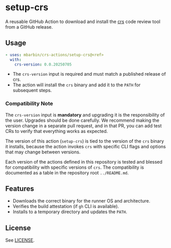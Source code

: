 # setup-crs

A reusable GitHub Action to download and install the [crs](https://github.com/mbarbin/crs) code review tool from a GitHub release.

## Usage

```yaml
- uses: mbarbin/crs-actions/setup-crs@<ref>
  with:
    crs-version: 0.0.20250705
```

- The `crs-version` input is required and must match a published release of crs.
- The action will install the `crs` binary and add it to the `PATH` for subsequent steps.

### Compatibility Note

The `crs-version` input is **mandatory** and upgrading it is the responsibility of the user. Upgrades should be done carefully. We recommend making the version change in a separate pull request, and in that PR, you can add test CRs to verify that everything works as expected.

The version of this action (`setup-crs`) is tied to the version of the `crs` binary it installs, because the action invokes `crs` with specific CLI flags and options that may change between versions.

Each version of the actions defined in this repository is tested and blessed for compatibility with specific versions of `crs`. The compatibility is documented as a table in the repository root `../README.md`.

## Features

- Downloads the correct binary for the runner OS and architecture.
- Verifies the build attestation (if `gh` CLI is available).
- Installs to a temporary directory and updates the `PATH`.

## License

See [LICENSE](../LICENSE).
